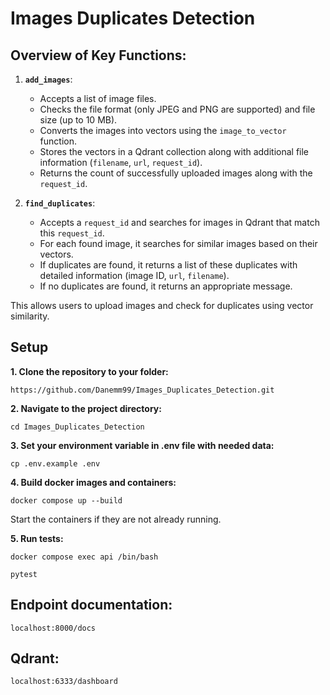 # Images Duplicates Detection

## Overview of Key Functions:

1.  **`add_images`**:
    
    *   Accepts a list of image files.
    *   Checks the file format (only JPEG and PNG are supported) and file size (up to 10 MB).
    *   Converts the images into vectors using the `image_to_vector` function.
    *   Stores the vectors in a Qdrant collection along with additional file information (`filename`, `url`, `request_id`).
    *   Returns the count of successfully uploaded images along with the `request_id`.

2.  **`find_duplicates`**:
    
    *   Accepts a `request_id` and searches for images in Qdrant that match this `request_id`.
    *   For each found image, it searches for similar images based on their vectors.
    *   If duplicates are found, it returns a list of these duplicates with detailed information (image ID, `url`, `filename`).
    *   If no duplicates are found, it returns an appropriate message.

This allows users to upload images and check for duplicates using vector similarity.

## Setup

**1. Clone the repository to your folder:**
```commandline
https://github.com/Danemm99/Images_Duplicates_Detection.git
```

**2. Navigate to the project directory:**
```commandline
cd Images_Duplicates_Detection
```

**3. Set your environment variable in .env file with needed data:**

```commandline
cp .env.example .env
```

**4. Build docker images and containers:**

```commandline
docker compose up --build
```

Start the containers if they are not already running.

**5. Run tests:**

```commandline
docker compose exec api /bin/bash
```

```commandline
pytest
```

## Endpoint documentation:

```commandline
localhost:8000/docs
```

## Qdrant:

```commandline
localhost:6333/dashboard
```
